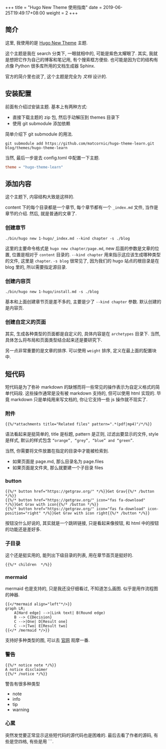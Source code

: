 +++
title = "Hugo New Theme 使用指南"
date =  2019-06-25T19:49:17+08:00
weight = 2
+++

## 简介

这里, 我使用的是 [Hugo New Theme](https://learn.netlify.com/en/) 主题.

这个主题是我在 search 分类下, 一眼就相中的, 可能是紫色太耀眼了.
其实, 我就是想把它作为自己的博客和笔记用, 有个搜索框方便些.
也可能是因为它的结构有点像 Python 很多库所用的文档生成器 Sphinx.

官方的简介里也说了, 这个主题是完全为 _文档_ 设计的.

## 安装配置

前面有介绍过安装主题. 基本上有两种方式:

- 直接下载主题的 zip 包, 然后手动解压到 themes 目录下
- 使用 git submodule 添加依赖

简单介绍下 git submodule 的用法.

```shell
git submodule add https://github.com/matcornic/hugo-theme-learn.git blog/themes/hugo-theme-learn
```

当然, 最后一步是去 config.toml 中配置一下主题.

```toml
theme = "hugo-theme-learn"
```

## 添加内容

这个主题下, 内容结构大致是这样的.

content 下的每个目录都是一个章节, 每个章节都有一个 `_index.md` 文件, 当作是章节的介绍.
然后, 就是普通的文章了.

### 创建章节

```shell
./bin/hugo new 1-hugo/_index.md --kind chapter -s ./blog
```

这里的主要命令格式是 `hugo new chapter/page.md`, new 后面的参数是文章的位置, 位置是相对于 `content` 目录的.
`--kind chapter` 用来指示这应该生成哪种类型的文件, 这里是 `chapter`.
`-s blog` 很常见了, 因为我们的 hugo 站点的根目录是在 blog 里的, 所以需要指定源目录.

### 创建内容页

```shell
./bin/hugo new 1-hugo/install.md -s ./blog
```

基本和上面创建章节页是差不多的, 主要是少了 `--kind chapter` 参数. 默认创建的是内容页.

### 创建自定义的页面

其实, 生成各种类型的页面都是自定义的, 具体内容是在 `archetypes` 目录下.
当然, 具体怎么将布局和页面类型结合起来还是要研究下.

另一点非常重要的是文章的排序. 可以使用 `weight` 排序, 定义在最上面的配置块中.

## 短代码

短代码是为了弥补 markdown 的缺憾而将一些常见的操作表示为自定义格式的简单代码段.
这些操作通常是没有被 markdown 支持的, 但可以使用 html 实现的.
毕竟 markdown 只是单纯用来写文档的, 你让它支持一些 js 操作就不现实了.

### 附件

    {{%/*attachments title="Related files" pattern=".*(pdf|mp4)"/*/%}}

语法看起来是挺简单的, title 是标题, pattern 是正则, 过滤出要显示的文件,
style 是样式, 默认的样式包含 `“orange”, “grey”, “blue” and “green”`.

当然, 你需要将文件放置在指定的目录中才能被检索到.

- 如果页面是 page.md, 那么目录名为 page.files
- 如果页面是文件夹, 那么就要建一个子目录 files

### button

```
{{%/* button href="https://getgrav.org/" */%}}Get Grav{{%/* /button */%}}
{{%/* button href="https://getgrav.org/" icon="fas fa-download" */%}}Get Grav with icon{{%/* /button */%}}
{{%/* button href="https://getgrav.org/" icon="fas fa-download" icon-position="right" */%}}Get Grav with icon right{{%/* /button */%}}
```

按钮没什么好说的, 其实就是一个跳转链接, 只是看起来像按钮,
和 html 中的按钮的功能还是差好多.

### 子目录

这个还是挺实用的, 能列出下级目录的列表, 用在章节首页是挺好的.

    {{%/* children  */%}}

### mermaid

mermaid 也是支持的, 只是我还没仔细看过, 不知道怎么画图. 似乎是用作流程图的神器.

    {{</*mermaid align="left"*/>}}
    graph LR;
    	A[Hard edge] -->|Link text| B(Round edge)
    	B --> C{Decision}
    	C -->|One| D[Result one]
    	C -->|Two| E[Result two]
    {{</* /mermaid */>}}

支持好多种类型的图, 可以去 [官网](https://mermaidjs.github.io/) 观摩一番.

### 警告

```
{{%/* notice note */%}}
A notice disclaimer
{{%/* /notice */%}}
```

警告有很多种类型

- note
- info
- tip
- warning

### 心累

突然发觉要正常显示这些短代码的源代码也是困难的.
最后去看了作者的源码, 有些是空四格, 有些是用 ```.
